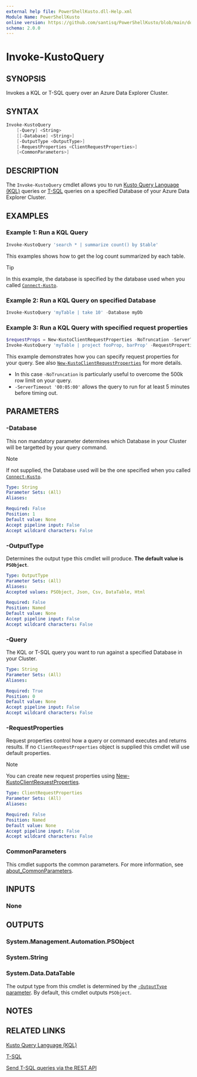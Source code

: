 ```yaml
---
external help file: PowerShellKusto.dll-Help.xml
Module Name: PowerShellKusto
online version: https://github.com/santisq/PowerShellKusto/blob/main/docs/en-US/Invoke-KustoQuery.md
schema: 2.0.0
---
```


# Invoke-KustoQuery

## SYNOPSIS

Invokes a KQL or T-SQL query over an Azure Data Explorer Cluster.

## SYNTAX

```powershell
Invoke-KustoQuery
    [-Query] <String>
    [[-Database] <String>]
    [-OutputType <OutputType>]
    [-RequestProperties <ClientRequestProperties>]
    [<CommonParameters>]
```

## DESCRIPTION

The `Invoke-KustoQuery` cmdlet allows you to run
[Kusto Query Language (KQL)](https://learn.microsoft.com/en-us/kusto/query/?view=microsoft-fabric) queries or
[T-SQL](https://learn.microsoft.com/en-us/kusto/query/t-sql?view=microsoft-fabric) queries on a
specified Database of your Azure Data Explorer Cluster.

## EXAMPLES

### Example 1: Run a KQL Query

```powershell
Invoke-KustoQuery 'search * | summarize count() by $table'
```

This examples shows how to get the log count summarized by each table.

> [!TIP]
>
> In this example, the database is specified by the database used when you called [`Connect-Kusto`](Connect-Kusto.md#-database).

### Example 2: Run a KQL Query on specified Database

```powershell
Invoke-KustoQuery 'myTable | take 10' -Database myDb
```

### Example 3: Run a KQL Query with specified request properties

```powershell
$requestProps = New-KustoClientRequestProperties -NoTruncation -ServerTimeout '00:05:00'
Invoke-KustoQuery 'myTable | project fooProp, barProp' -RequestProperties $requestProps
```

This example demonstrates how you can specify request properties for your query.
See also [`New-KustoClientRequestProperties`](New-KustoClientRequestProperties.md) for more details.

- In this case `-NoTruncation` is particularly useful to overcome the 500k row limit on your query.
- `-ServerTimeout '00:05:00'` allows the query to run for at least 5 minutes before timing out.

## PARAMETERS

### -Database

This non mandatory parameter determines which Database in your Cluster will be targetted by your query command.

> [!NOTE]
>
> If not supplied, the Database used will be the one specified when you called [`Connect-Kusto`](Connect-Kusto.md#-database).

```yaml
Type: String
Parameter Sets: (All)
Aliases:

Required: False
Position: 1
Default value: None
Accept pipeline input: False
Accept wildcard characters: False
```

### -OutputType

Determines the output type this cmdlet will produce. __The default value is `PSObject`__.

```yaml
Type: OutputType
Parameter Sets: (All)
Aliases:
Accepted values: PSObject, Json, Csv, DataTable, Html

Required: False
Position: Named
Default value: None
Accept pipeline input: False
Accept wildcard characters: False
```

### -Query

The KQL or T-SQL query you want to run against a specified Database in your Cluster.

```yaml
Type: String
Parameter Sets: (All)
Aliases:

Required: True
Position: 0
Default value: None
Accept pipeline input: False
Accept wildcard characters: False
```

### -RequestProperties

Request properties control how a query or command executes and returns results. If no `ClientRequestProperties` object is supplied this cmdlet will use default properties.

> [!NOTE]
>
> You can create new request properties using [New-KustoClientRequestProperties](New-KustoClientRequestProperties.md).

```yaml
Type: ClientRequestProperties
Parameter Sets: (All)
Aliases:

Required: False
Position: Named
Default value: None
Accept pipeline input: False
Accept wildcard characters: False
```

### CommonParameters

This cmdlet supports the common parameters.
For more information, see [about_CommonParameters](http://go.microsoft.com/fwlink/?LinkID=113216).

## INPUTS

### None

## OUTPUTS

### System.Management.Automation.PSObject

### System.String

### System.Data.DataTable

The output type from this cmdlet is determined by the [`-OutputType` parameter](#-outputtype).
By default, this cmdlet outputs `PSObject`.

## NOTES

## RELATED LINKS

[Kusto Query Language (KQL)](https://learn.microsoft.com/en-us/kusto/query/?view=microsoft-fabric)

[T-SQL](https://learn.microsoft.com/en-us/kusto/query/t-sql?view=microsoft-fabric)

[Send T-SQL queries via the REST API](https://learn.microsoft.com/en-us/kusto/api/rest/t-sql?view=microsoft-fabric)
